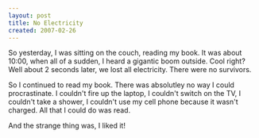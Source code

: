 ```yaml
---
layout: post
title: No Electricity
created: 2007-02-26
---
```

So yesterday, I was sitting on the couch, reading my book. It was about 10:00, when all of a sudden, I heard a gigantic boom outside. Cool right? Well about 2 seconds later, we lost all electricity. There were no survivors.

So I continued to read my book. There was absolutley no way I could procrastinate. I couldn't fire up the laptop, I couldn't switch on the TV, I couldn't take a shower, I couldn't use my cell phone because it wasn't charged. All that I could do was read.

And the strange thing was, I liked it!